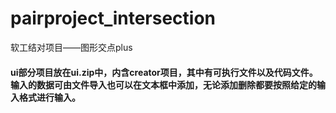 # pairproject_intersection
软工结对项目——图形交点plus



#### ui部分项目放在ui.zip中，内含creator项目，其中有可执行文件以及代码文件。输入的数据可由文件导入也可以在文本框中添加，无论添加删除都要按照给定的输入格式进行输入。